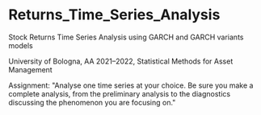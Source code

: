 # Returns_Time_Series_Analysis
Stock Returns Time Series Analysis using GARCH and GARCH variants models

University of Bologna, AA 2021–2022, Statistical Methods for Asset Management

Assignment:
"Analyse one time series at your choice. Be sure you make a complete analysis, from the preliminary analysis to the diagnostics discussing the phenomenon you are focusing on."


